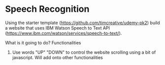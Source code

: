 # Speech Recognition
Using the starter template (https://github.com/timcreative/udemy-pk2) build a website that uses IBM Watson Speech to Text API (https://www.ibm.com/watson/services/speech-to-text/). 


What is it going to do? 
Functionalities
1. Use words "UP" "DOWN" to control the website scrolling using a bit of javascript.
Will add onto other functionalities 

